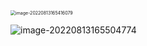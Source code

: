 <img src="https://xingqiu-tuchuang-1256524210.cos.ap-shanghai.myqcloud.com/3978/image-20220813165416079.png" alt="image-20220813165416079" style="zoom:50%;" />

![image-20220813165504774](https://xingqiu-tuchuang-1256524210.cos.ap-shanghai.myqcloud.com/3978/image-20220813165504774.png)